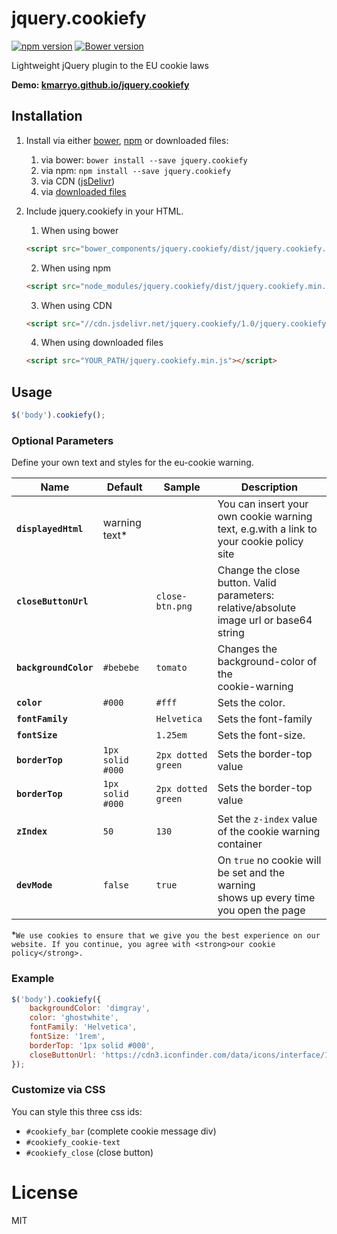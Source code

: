 # jquery.cookiefy
[![npm version](https://badge.fury.io/js/jquery.cookiefy.svg)](https://badge.fury.io/js/jquery.cookiefy)
[![Bower version](https://badge.fury.io/bo/jquery.cookiefy.svg)](https://badge.fury.io/bo/jquery.cookiefy)

Lightweight jQuery plugin to the EU cookie laws

**Demo: [kmarryo.github.io/jquery.cookiefy](https://kmarryo.github.io/jquery.cookiefy/)**

## Installation

1. Install via either [bower](http://bower.io/), [npm](https://www.npmjs.com/) or downloaded files:
    1. via bower: `bower install --save jquery.cookiefy`
    2. via npm: `npm install --save jquery.cookiefy`
    3. via CDN ([jsDelivr](http://www.jsdelivr.com/projects/jquery.cookiefy))
    4. via [downloaded files](https://github.com/kmarryo/jquery.cookiefy/zipball/master)

2. Include jquery.cookiefy in your HTML.
    1. When using bower
    ```html
    <script src="bower_components/jquery.cookiefy/dist/jquery.cookiefy.min.js"></script>
    ```
    2. When using npm
    ```html
    <script src="node_modules/jquery.cookiefy/dist/jquery.cookiefy.min.js"></script>
    ```
    3. When using CDN
    ```html
    <script src="//cdn.jsdelivr.net/jquery.cookiefy/1.0/jquery.cookiefy.min.js"></script>
    ```
    4. When using downloaded files
    ```html
    <script src="YOUR_PATH/jquery.cookiefy.min.js"></script>
    ```

## Usage

```JavaScript
$('body').cookiefy();
```

### Optional Parameters
Define your own text and styles for the eu-cookie warning.

| Name | Default | Sample | Description |
|---|---|---|---|
| **`displayedHtml`** | warning text* |  | You can insert your own cookie warning<br>text, e.g.with a link to your cookie policy site |
| **`closeButtonUrl`** |   | `close-btn.png` | Change the close button. Valid parameters:<br>relative/absolute image url or base64 string  |
| **`backgroundColor`** | `#bebebe` | `tomato` | Changes the background-color of the<br>cookie-warning |
| **`color`** | `#000` | `#fff` | Sets the color. |
| **`fontFamily`** | | `Helvetica` | Sets the font-family |
| **`fontSize`** |  | `1.25em` | Sets the font-size. |
| **`borderTop`** | `1px solid #000` | `2px dotted green` | Sets the border-top value |
| **`borderTop`** | `1px solid #000` | `2px dotted green` | Sets the border-top value |
| **`zIndex`** | `50` | `130` | Set the `z-index` value of the cookie warning container |
| **`devMode`** | `false`  | `true` | On `true` no cookie will be set and the warning<br>shows up every time you open the page |

*`We use cookies to ensure that we give you the best experience on our website. If you continue, you agree with <strong>our cookie policy</strong>.`

### Example
```JavaScript
$('body').cookiefy({
    backgroundColor: 'dimgray',
    color: 'ghostwhite',
    fontFamily: 'Helvetica',
    fontSize: '1rem',
    borderTop: '1px solid #000',
    closeButtonUrl: 'https://cdn3.iconfinder.com/data/icons/interface/100/close_button_1-512.png'
});
```

### Customize via CSS
You can style this three css ids:
- `#cookiefy_bar` (complete cookie message div)
- `#cookiefy_cookie-text`
- `#cookiefy_close` (close button)

# License
MIT